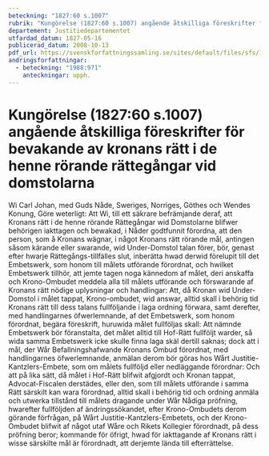 ```yaml
---
beteckning: "1827:60 s.1007"
rubrik: "Kungörelse (1827:60 s.1007) angående åtskilliga föreskrifter för bevakande av kronans rätt i de henne rörande rättegångar vid domstolarna"
departement: Justitiedepartementet
utfardad_datum: 1827-05-16
publicerad_datum: 2008-10-13
pdf_url: https://svenskforfattningssamling.se/sites/default/files/sfs/1827-05/SFS1827-60.pdf
andringsforfattningar:
  - beteckning: "1988:971"
    anteckningar: upph.
---
```


# Kungörelse (1827:60 s.1007) angående åtskilliga föreskrifter för bevakande av kronans rätt i de henne rörande rättegångar vid domstolarna

Wi Carl Johan, med Guds Nåde, Sweriges, Norriges, Göthes och Wendes Konung, Göre weterligt: Att Wi, till ett säkrare befrämjande deraf, att Kronans rätt i de henne rörande Rättegångar wid Domstolarne blifwer behörigen iakttagen och bewakad, i Nåder godtfunnit förordna, att den person, som å Kronans wägnar, i något Kronans rätt rörande mål, antingen såsom kärande eller swarande, wid Under-Domstol talan förer, bör, genast efter hwarje Rättegångs-tillfälles slut, inberätta hwad derwid förelupit till det Embetswerk, som honom till målets utförande förordnat, och hwilket Embetswerk tillhör, att jemte tagen noga kännedom af målet, deri anskaffa och Krono-Ombudet meddela alla till målets utförande och förswarande af Kronans rätt nödige uplysningar och handlingar: Att, då Kronan wid Under-Domstol i målet tappat, Krono-ombudet, wid answar, alltid skall i behörig tid Kronans rätt till dess talans fullföljande i laga ordning förwara, samt derefter, med handlingarnes öfwerlemnande, af det Embetswerk, som honom förordnat, begära föreskrift, huruwida målet fullföljas skall: Att nämnde Embetswerk bör föranstalta, det målet alltid till Hof-Rätt fullföljt warder, så wida samma Embetswerk icke skulle finna laga skäl dertill saknas; dock att i mål, der Wår Befallningshafwande Kronans Ombud förordnat, med handlingarnes öfwerlemnande, anmälan derom bör göras hos Wårt Justitie-Kantzlers-Embete, som om målets fullföljd eller nedläggande förordnar: Och att på lika sätt, då målet i Hof-Rätt blifwit afgjordt och Kronan tappat, Advocat-Fiscalen derstädes, eller den, som till målets utförande i samma Rätt särskilt kan wara förordnad, alltid skall i behörig tid och ordning anmäla och utwerka tillstånd till målets dragande under Wår Nådiga pröfning, hwarefter fullföljden af ändringssökandet, efter Krono-Ombudets derom görande förfrågan, på Wårt Justitie-Kantzlers-Embetets, och der Krono-Ombudet blifwit af något utaf Wåre och Rikets Kollegier förordnadt, på dess pröfning beror; kommande för öfrigt, hwad för iakttagande af Kronans rätt i wisse särskilte mål är förordnadt, att derjemte lända till efterrättelse.
